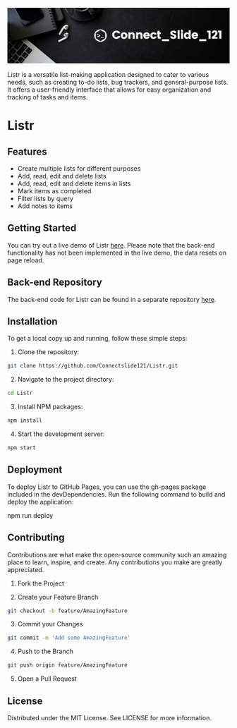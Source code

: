 ![Listr Banner](https://github.com/Connectslide121/Listr/blob/master/Connect_banner_github.png)

Listr is a versatile list-making application designed to cater to various needs, such as creating to-do lists, bug trackers, and general-purpose lists. It offers a user-friendly interface that allows for easy organization and tracking of tasks and items.

# Listr

## Features

- Create multiple lists for different purposes
- Add, read, edit and delete lists
- Add, read, edit and delete items in lists
- Mark items as completed
- Filter lists by query
- Add notes to items

## Getting Started

You can try out a live demo of Listr [here](https://connectslide121.github.io/Listr/). Please note that the back-end functionality has not been implemented in the live demo, the data resets on page reload.

## Back-end Repository

The back-end code for Listr can be found in a separate repository [here](https://github.com/Connectslide121/Listr-API).

## Installation

To get a local copy up and running, follow these simple steps:

1. Clone the repository:

```sh
git clone https://github.com/Connectslide121/Listr.git
```

2. Navigate to the project directory:

```sh
cd Listr
```

3. Install NPM packages:

```sh
npm install
```

4. Start the development server:

```sh
npm start
```

## Deployment

To deploy Listr to GitHub Pages, you can use the gh-pages package included in the devDependencies. Run the following command to build and deploy the application:

npm run deploy

## Contributing

Contributions are what make the open-source community such an amazing place to learn, inspire, and create. Any contributions you make are greatly appreciated.

1. Fork the Project

2. Create your Feature Branch

```sh
git checkout -b feature/AmazingFeature
```

3. Commit your Changes

```sh
git commit -m 'Add some AmazingFeature'
```

4. Push to the Branch

```sh
git push origin feature/AmazingFeature
```

5. Open a Pull Request

## License

Distributed under the MIT License. See LICENSE for more information.
